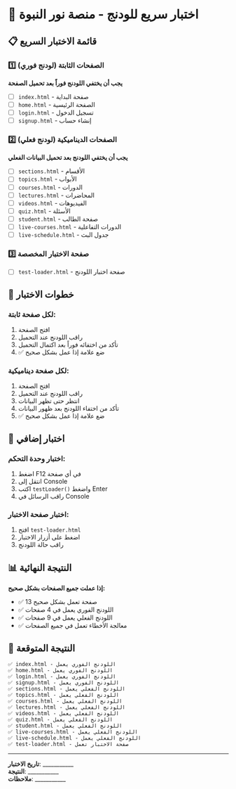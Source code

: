 # 🚀 اختبار سريع للودنج - منصة نور النبوة

## 📋 قائمة الاختبار السريع

### 1️⃣ الصفحات الثابتة (لودنج فوري)
**يجب أن يختفي اللودنج فوراً بعد تحميل الصفحة**

- [ ] `index.html` - صفحة البداية
- [ ] `home.html` - الصفحة الرئيسية
- [ ] `login.html` - تسجيل الدخول
- [ ] `signup.html` - إنشاء حساب

### 2️⃣ الصفحات الديناميكية (لودنج فعلي)
**يجب أن يختفي اللودنج بعد تحميل البيانات الفعلي**

- [ ] `sections.html` - الأقسام
- [ ] `topics.html` - الأبواب
- [ ] `courses.html` - الدورات
- [ ] `lectures.html` - المحاضرات
- [ ] `videos.html` - الفيديوهات
- [ ] `quiz.html` - الأسئلة
- [ ] `student.html` - صفحة الطالب
- [ ] `live-courses.html` - الدورات التفاعلية
- [ ] `live-schedule.html` - جدول البث

### 3️⃣ صفحة الاختبار المخصصة
- [ ] `test-loader.html` - صفحة اختبار اللودنج

## 🧪 خطوات الاختبار

### لكل صفحة ثابتة:
1. افتح الصفحة
2. راقب اللودنج عند التحميل
3. تأكد من اختفائه فوراً بعد اكتمال التحميل
4. ✅ ضع علامة إذا عمل بشكل صحيح

### لكل صفحة ديناميكية:
1. افتح الصفحة
2. راقب اللودنج عند التحميل
3. انتظر حتى تظهر البيانات
4. تأكد من اختفاء اللودنج بعد ظهور البيانات
5. ✅ ضع علامة إذا عمل بشكل صحيح

## 🔧 اختبار إضافي

### اختبار وحدة التحكم:
1. اضغط F12 في أي صفحة
2. انتقل إلى Console
3. اكتب `testLoader()` واضغط Enter
4. راقب الرسائل في Console

### اختبار صفحة الاختبار:
1. افتح `test-loader.html`
2. اضغط على أزرار الاختبار
3. راقب حالة اللودنج

## 📊 النتيجة النهائية

**إذا عملت جميع الصفحات بشكل صحيح:**
- ✅ 13 صفحة تعمل بشكل صحيح
- ✅ اللودنج الفوري يعمل في 4 صفحات
- ✅ اللودنج الفعلي يعمل في 9 صفحات
- ✅ معالجة الأخطاء تعمل في جميع الصفحات

## 🎯 النتيجة المتوقعة

```
✅ index.html - اللودنج الفوري يعمل
✅ home.html - اللودنج الفوري يعمل
✅ login.html - اللودنج الفوري يعمل
✅ signup.html - اللودنج الفوري يعمل
✅ sections.html - اللودنج الفعلي يعمل
✅ topics.html - اللودنج الفعلي يعمل
✅ courses.html - اللودنج الفعلي يعمل
✅ lectures.html - اللودنج الفعلي يعمل
✅ videos.html - اللودنج الفعلي يعمل
✅ quiz.html - اللودنج الفعلي يعمل
✅ student.html - اللودنج الفعلي يعمل
✅ live-courses.html - اللودنج الفعلي يعمل
✅ live-schedule.html - اللودنج الفعلي يعمل
✅ test-loader.html - صفحة الاختبار تعمل
```

---
**تاريخ الاختبار**: ___________  
**النتيجة**: ___________  
**ملاحظات**: ___________ 
